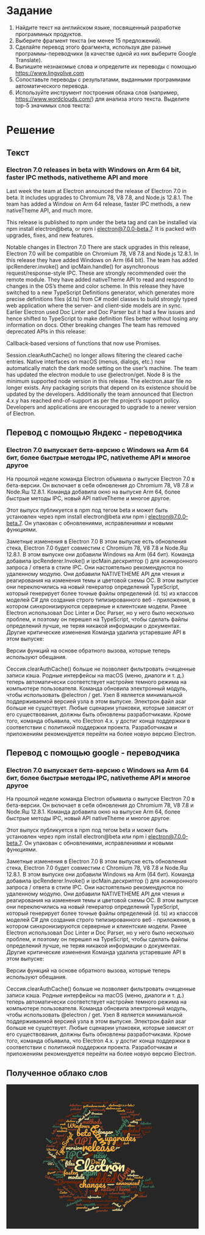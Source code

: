 # Задание

1. Найдите текст на английском языке, посвященный
разработке программных продуктов.
2. Выберите фрагмент текста (не менее 15 предложений).
3. Сделайте перевод этого фрагмента, используя две разные
программы-переводчики (в качестве одной из них выберите Google Translate).
4. Выпишите незнакомые слова и определите их переводы с помощью
https://www.lingvolive.com  
5. Сопоставьте переводы с результатами, выданными программами
автоматического перевода.
6. Используйте инструмент построения облака слов (например,
https://www.wordclouds.com/) для анализа этого текста. Выделите top-5 значимых
слов текста:

# Решение

## Текст

### Electron 7.0 releases in beta with Windows on Arm 64 bit, faster IPC methods, nativetheme API and more

Last week the team at Electron announced the release of Electron 7.0 in beta. It includes upgrades to Chromium 78, V8 7.8, and Node.js 12.8.1. The team has added a Window on Arm 64 release, faster IPC methods, a new nativeTheme API, and much more.

This release is published to npm under the beta tag and can be installed via npm install electron@beta, or npm i electron@7.0.0-beta.7. It is packed with upgrades, fixes, and new features.

Notable changes in Electron 7.0
There are stack upgrades in this release, Electron 7.0 will be compatible on Chromium 78, V8 7.8 and Node.js 12.8.1.
In this release they have added Windows on Arm (64 bit).
The team has added ipcRenderer.invoke() and ipcMain.handle() for asynchronous request/response-style IPC. These are strongly recommended over the remote module.
They have added nativeTheme API to read and respond to changes in the OS’s theme and color scheme.
In this release they have switched to a new TypeScript Definitions generator, which generates more precise definitions files (d.ts) from C# model classes to build strongly typed web application where the server- and client-side models are in sync. Earlier Electron used Doc Linter and Doc Parser but it had a few issues and hence shifted to TypeScript to make definition files better without losing any information on docs.
Other breaking changes
The team has removed deprecated APIs in this release:

Callback-based versions of functions that now use Promises.

Session.clearAuthCache() no longer allows filtering the cleared cache entries.
Native interfaces on macOS (menus, dialogs, etc.) now automatically match the dark mode setting on the user’s machine.
The team has updated the electron module to use @electron/get. Node 8 is the minimum supported node version in this release.
The electron.asar file no longer exists. Any packaging scripts that depend on its existence should be updated by the developers.
Additionally the team announced that Electron 4.x.y has reached end-of-support as per the project’s support policy. Developers and applications are encouraged to upgrade to a newer version of Electron.

## Перевод с помощью Яндекс - переводчика

### Electron 7.0 выпускает бета-версию с Windows на Arm 64 бит, более быстрые методы IPC, nativetheme API и многое другое

На прошлой неделе команда Electron объявила о выпуске Electron 7.0 в бета-версии. Он включает в себя обновления до Chromium 78, V8 7.8 и Node.Яш 12.8.1. Команда добавила окно на выпуске Arm 64, более быстрые методы IPC, новый API nativeTheme и многое другое.

Этот выпуск публикуется в npm под тегом beta и может быть установлен через npm install electron@beta или npm i electron@7.0.0-beta.7. Он упакован с обновлениями, исправлениями и новыми функциями.

Заметные изменения в Electron 7.0
В этом выпуске есть обновления стека, Electron 7.0 будет совместим с Chromium 78, V8 7.8 и Node.Яш 12.8.1.
В этом выпуске они добавили Windows на Arm (64 бит).
Команда добавила ipcRenderer.Invoke() и ipcMain.дескриптор () для асинхронного запроса / ответа в стиле IPC. Они настоятельно рекомендуются по удаленному модулю.
Они добавили NATIVETHEME API для чтения и реагирования на изменения темы и цветовой схемы ОС.
В этом выпуске они переключились на новый генератор определений TypeScript, который генерирует более точные файлы определений (d. ts) из классов моделей C# для создания строго типизированного веб - приложения, в котором синхронизируются серверные и клиентские модели. Ранее Electron использовал Doc Linter и Doc Parser, но у него было несколько проблем, и поэтому он перешел на TypeScript, чтобы сделать файлы определений лучше, не теряя никакой информации о документах.
Другие критические изменения
Команда удалила устаревшие API в этом выпуске:

Версии функций на основе обратного вызова, которые теперь используют обещания.

Сессия.clearAuthCache() больше не позволяет фильтровать очищенные записи кэша.
Родные интерфейсы на macOS (меню, диалоги и т. д.) теперь автоматически соответствует настройке темного режима на компьютере пользователя.
Команда обновила электронный модуль, чтобы использовать @electron / get. Узел 8 является минимальной поддерживаемой версией узла в этом выпуске.
Электрон.файл asar больше не существует. Любые сценарии упаковки, которые зависят от его существования, должны быть обновлены разработчиками.
Кроме того, команда объявила, что Electron 4.x. y достиг конца поддержки в соответствии с политикой поддержки проекта. Разработчикам и приложениям рекомендуется перейти на более новую версию Electron.

## Перевод с помощью google - переводчика

### Electron 7.0 выпускает бета-версию с Windows на Arm 64 бит, более быстрые методы IPC, nativetheme API и многое другое

На прошлой неделе команда Electron объявила о выпуске Electron 7.0 в бета-версии. Он включает в себя обновления до Chromium 78, V8 7.8 и Node.Яш 12.8.1. Команда добавила окно на выпуске Arm 64, более быстрые методы IPC, новый API nativeTheme и многое другое.

Этот выпуск публикуется в npm под тегом beta и может быть установлен через npm install electron@beta или npm i electron@7.0.0-beta.7. Он упакован с обновлениями, исправлениями и новыми функциями.

Заметные изменения в Electron 7.0
В этом выпуске есть обновления стека, Electron 7.0 будет совместим с Chromium 78, V8 7.8 и Node.Яш 12.8.1.
В этом выпуске они добавили Windows на Arm (64 бит).
Команда добавила ipcRenderer.Invoke() и ipcMain.дескриптор () для асинхронного запроса / ответа в стиле IPC. Они настоятельно рекомендуются по удаленному модулю.
Они добавили NATIVETHEME API для чтения и реагирования на изменения темы и цветовой схемы ОС.
В этом выпуске они переключились на новый генератор определений TypeScript, который генерирует более точные файлы определений (d. ts) из классов моделей C# для создания строго типизированного веб - приложения, в котором синхронизируются серверные и клиентские модели. Ранее Electron использовал Doc Linter и Doc Parser, но у него было несколько проблем, и поэтому он перешел на TypeScript, чтобы сделать файлы определений лучше, не теряя никакой информации о документах.
Другие критические изменения
Команда удалила устаревшие API в этом выпуске:

Версии функций на основе обратного вызова, которые теперь используют обещания.

Сессия.clearAuthCache() больше не позволяет фильтровать очищенные записи кэша.
Родные интерфейсы на macOS (меню, диалоги и т. д.) теперь автоматически соответствует настройке темного режима на компьютере пользователя.
Команда обновила электронный модуль, чтобы использовать @electron / get. Узел 8 является минимальной поддерживаемой версией узла в этом выпуске.
Электрон.файл asar больше не существует. Любые сценарии упаковки, которые зависят от его существования, должны быть обновлены разработчиками.
Кроме того, команда объявила, что Electron 4.x. y достиг конца поддержки в соответствии с политикой поддержки проекта. Разработчикам и приложениям рекомендуется перейти на более новую версию Electron.

## Полученное облако слов

![Облако слов](/ITinEnglish/lab1/Electron.png)
